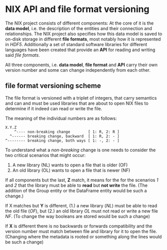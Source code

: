 # NIX API and file format versioning

The NIX project consists of different components: At the core of it
is the **data model**, i.e. the description of the entities and their
connection and relationships. The NIX project also specifies how this
data model is saved to on-disk storage in different **file formats**,
most notably how it is represented in *HDF5*. Additionally a set of
standard software libraries for different languages have been created
that provide an **API** for reading and writing said *file formats*.

All three components, i.e. **data model**, **file format** and **API**
carry their own version number and some can change independently from
each other.

## file format versioning scheme

The file format is versioned with a triplet of integers, that carry
semantics and can and must be used libraries that are about to open
NIX files to determine if it indeed can read or write the file.

The meaning of the individual numbers are as follows:

```
X.Y.Z
    ^---- non-breaking change        [ 1: R, 2: R ]
  ^------ breaking change, backward  [ 1: R, 2: - ]
^-------- breaking change, both ways [ 1: -, 2: - ]
```

To understand what a *non-breaking* change is one needs to consider
the two critical scenarios that might occur:

   1. A new library (NL) wants to open a file that is older (OF)
   2. An old library (OL) wants to open a file that is newer (NF)


If all components but the last, **Z** match, it means for the
for the scenarios *1* and *2* that the library must be able to
**read** but **not write** the file. (The addition of the Group
entity or the DataFrame entity would be such a change.)

If X matches but **Y** is different, (1.) a new library (*NL*) must be
able to read the old file (*OF*), but (2.) an old library *OL* must not
read or write a new file *NF*. (To change the way booleans are stored
would be such a change)

If **X** is different there is no backwards or forwards compatibility and
the version number must match between file and library for it to open the
file. (Changing where the metadata is rooted or something along the lines
would be such a change)
